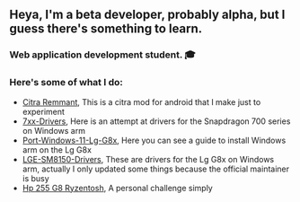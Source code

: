 ## Heya, I'm a beta developer, probably alpha, but I guess there's something to learn.

### Web application development student. 🎓

### Here's some of what I do:

- [Citra Remmant](https://github.com/Icesito68/citra-remmant), This is a citra mod for android that I make just to experiment
- [7xx-Drivers](https://github.com/Icesito68/7xx-Drivers/tree/main), Here is an attempt at drivers for the Snapdragon 700 series on Windows arm
- [Port-Windows-11-Lg-G8x](https://github.com/Icesito68/Port-Windows-11-Lg-G8x), Here you can see a guide to install Windows arm on the Lg G8x 
- [LGE-SM8150-Drivers](https://github.com/Icesito68/LGE-SM8150-Drivers), These are drivers for the Lg G8x on Windows arm, actually I only updated some things because the official maintainer is busy
- [Hp 255 G8 Ryzentosh](https://github.com/Icesito68/Hp-255-G8-Ryzentosh), A personal challenge simply

